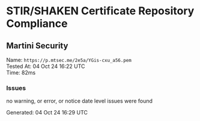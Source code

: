 # STIR/SHAKEN Certificate Repository Compliance

## Martini Security

Name: `https://p.mtsec.me/2e5a/YGis-cxu_a56.pem`\
Tested At: 04 Oct 24 16:22 UTC\
Time: 82ms

### Issues

no warning, or error, or notice date level issues were found

Generated: 04 Oct 24 16:29 UTC